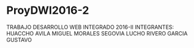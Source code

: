 # ProyDWI2016-2
TRABAJO DESARROLLO WEB INTEGRADO 2016-II
INTEGRANTES:
<br>HUACCHO AVILA MIGUEL
MORALES SEGOVIA LUCHO
RIVERO GARCIA GUSTAVO
